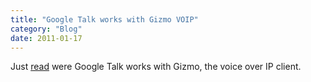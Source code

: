 ```yaml
---
title: "Google Talk works with Gizmo VOIP"
category: "Blog"
date: 2011-01-17
---
```



Just [read](http://www.thomasyung.com:81/MyBlog.nsf/dx/08242005093420AMTHOK3A.htm) were Google Talk works with Gizmo, the voice over IP client.